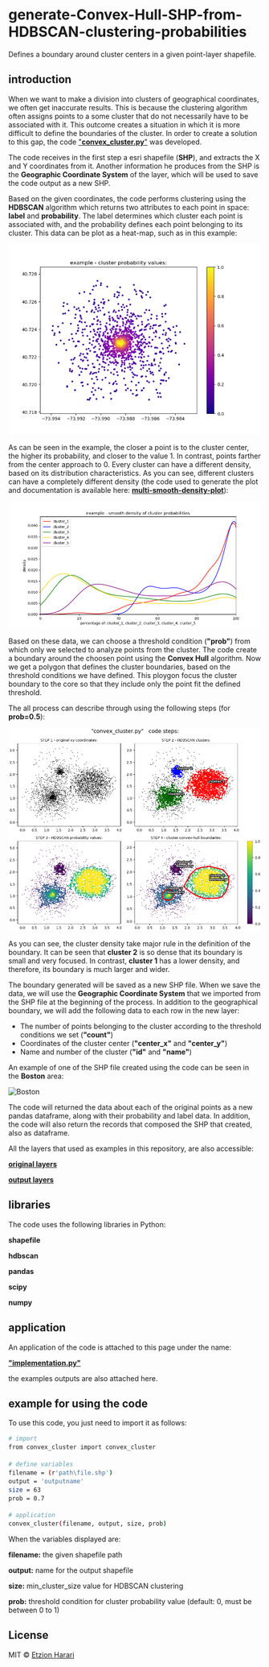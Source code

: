 # generate-Convex-Hull-SHP-from-HDBSCAN-clustering-probabilities
Defines a boundary around cluster centers in a given point-layer shapefile.

## introduction
When we want to make a division into clusters of geographical coordinates, we often get inaccurate results. This is because the clustering algorithm often assigns points to a some cluster that do not necessarily have to be associated with it. This outcome creates a situation in which it is more difficult to define the boundaries of the cluster. In order to create a solution to this gap, the code ["**convex_cluster.py**"](https://github.com/EtzionData/generate-Convex-Hull-SHP-from-HDBSCAN-clustering-probabilities/blob/master/convex_cluster.py) was developed.

The code receives in the first step a esri shapefile (**SHP**), and extracts the X and Y coordinates from it. Another information he produces from the SHP is the **Geographic Coordinate System** of the layer, which will be used to save the code output as a new SHP.

Based on the given coordinates, the code performs clustering using the **HDBSCAN** algorithm which returns two attributes to each point in space: **label** and **probability**. The label determines which cluster each point is associated with, and the probability defines each point belonging to its cluster. This data can be plot as a heat-map, such as in this example:

![probability](https://github.com/EtzionData/generate-Convex-Hull-SHP-from-HDBSCAN-clustering-probabilities/blob/master/Picture/example%20-%20cluster%20probability%20values.png)

As can be seen in the example, the closer a point is to the cluster center, the higher its probability, and closer to the value 1. In contrast, points farther from the center approach to 0. Every cluster can have a different density, based on its distribution characteristics. As you can see, different clusters can have a completely different density (the code used to generate the plot and documentation is available here: [**multi-smooth-density-plot**](https://github.com/EtzionData/create-multi-smooth-density-plot)):

![density](https://github.com/EtzionData/generate-Convex-Hull-SHP-from-HDBSCAN-clustering-probabilities/blob/master/Picture/example%20-%20smooth%20density%20of%20cluster%20probabilities.png)

Based on these data, we can choose a threshold condition (**"prob"**) from which only we selected to analyze points from the cluster. The code create a boundary around the choosen point using the **Convex Hull** algorithm. Now we get a polygon that defines the cluster boundaries, based on the threshold conditions we have defined. This ploygon focus the cluster boundary to the core so that they include only the point fit the defined threshold.

The all process can describe through using the following steps (for **prob=0.5**):

![steps](https://github.com/EtzionData/generate-Convex-Hull-SHP-from-HDBSCAN-clustering-probabilities/blob/master/Picture/steps.png)

As you can see, the cluster density take major rule in the definition of the boundary. It can be seen that **cluster 2** is so dense that its boundary is small and very focused. In contrast, **cluster 1** has a lower density, and therefore, its boundary is much larger and wider.

The boundary generated will be saved as a new SHP file. When we save the data, we will use the **Geographic Coordinate System** that we imported from the SHP file at the beginning of the process. In addition to the geographical boundary, we will add the following data to each row in the new layer:
-	The number of points belonging to the cluster according to the threshold conditions we set (**"count"**)
-	Coordinates of the cluster center (**"center_x"** and **"center_y"**)
-	Name and number of the cluster (**"id"** and **"name"**)

An example of one of the SHP file created using the code can be seen in the **Boston** area:

![Boston](https://github.com/EtzionData/generate-Convex-Hull-SHP-from-HDBSCAN-clustering-probabilities/blob/master/Picture/boston_example.jpg)

The code will returned the data about each of the original points as a new pandas dataframe, along with their probability and label data. In addition, the code will also return the records that composed the SHP that created, also as dataframe.

All the layers that used as examples in this repository, are also accessible: 

[**original layers**](https://github.com/EtzionData/generate-Convex-Hull-SHP-from-HDBSCAN-clustering-probabilities/tree/master/layers)

[**output layers**](https://github.com/EtzionData/generate-Convex-Hull-SHP-from-HDBSCAN-clustering-probabilities/tree/master/output)



## libraries
The code uses the following libraries in Python:

**shapefile**

**hdbscan**

**pandas**

**scipy**

**numpy**


## application
An application of the code is attached to this page under the name: 

[**"implementation.py"** ](https://github.com/EtzionData/generate-Convex-Hull-SHP-from-HDBSCAN-clustering-probabilities/blob/master/implementation.py)

the examples outputs are also attached here.

## example for using the code
To use this code, you just need to import it as follows:
``` sh
# import
from convex_cluster import convex_cluster

# define variables
filename = (r'path\file.shp')
output = 'outputname'
size = 63
prob = 0.7

# application
convex_cluster(filename, output, size, prob)
```

When the variables displayed are:

**filename:** the given shapefile path

**output:** name for the output shapefile

**size:** min_cluster_size value for HDBSCAN clustering 

**prob:** threshold condition for cluster probability value (default: 0, must be between 0 to 1)

## License
MIT © [Etzion Harari](https://github.com/EtzionData)


